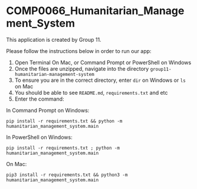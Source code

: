 # COMP0066_Humanitarian_Management_System

This application is created by Group 11.

Please follow the instructions below in order to run our app:

1. Open Terminal On Mac, or Command Prompt or PowerShell on Windows
2. Once the files are unzipped, navigate into the directory ```group11-humanitarian-management-system```
3. To ensure you are in the correct directory, enter ```dir``` on Windows or ```ls``` on Mac
4. You should be able to see ```README.md```, ```requirements.txt``` and etc
5. Enter the command:

In Command Prompt on Windows:
```shell
pip install -r requirements.txt && python -m humanitarian_management_system.main
```
In PowerShell on Windows:
```shell
pip install -r requirements.txt ; python -m humanitarian_management_system.main
```
On Mac:
```shell
pip3 install -r requirements.txt && python3 -m humanitarian_management_system.main
```
